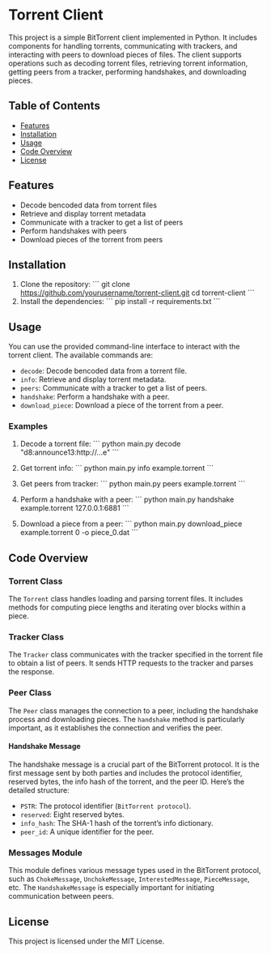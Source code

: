 
# Torrent Client

This project is a simple BitTorrent client implemented in Python. It includes components for handling torrents, communicating with trackers, and interacting with peers to download pieces of files. The client supports operations such as decoding torrent files, retrieving torrent information, getting peers from a tracker, performing handshakes, and downloading pieces.

## Table of Contents
- [Features](#features)
- [Installation](#installation)
- [Usage](#usage)
- [Code Overview](#code-overview)
- [License](#license)

## Features
- Decode bencoded data from torrent files
- Retrieve and display torrent metadata
- Communicate with a tracker to get a list of peers
- Perform handshakes with peers
- Download pieces of the torrent from peers

## Installation
1. Clone the repository:
   \`\`\`
   git clone https://github.com/yourusername/torrent-client.git
   cd torrent-client
   \`\`\`
2. Install the dependencies:
   \`\`\`
   pip install -r requirements.txt
   \`\`\`

## Usage
You can use the provided command-line interface to interact with the torrent client. The available commands are:

- `decode`: Decode bencoded data from a torrent file.
- `info`: Retrieve and display torrent metadata.
- `peers`: Communicate with a tracker to get a list of peers.
- `handshake`: Perform a handshake with a peer.
- `download_piece`: Download a piece of the torrent from a peer.

### Examples
1. Decode a torrent file:
   \`\`\`
   python main.py decode "d8:announce13:http://...e"
   \`\`\`

2. Get torrent info:
   \`\`\`
   python main.py info example.torrent
   \`\`\`

3. Get peers from tracker:
   \`\`\`
   python main.py peers example.torrent
   \`\`\`

4. Perform a handshake with a peer:
   \`\`\`
   python main.py handshake example.torrent 127.0.0.1:6881
   \`\`\`

5. Download a piece from a peer:
   \`\`\`
   python main.py download_piece example.torrent 0 -o piece_0.dat
   \`\`\`

## Code Overview

### Torrent Class
The `Torrent` class handles loading and parsing torrent files. It includes methods for computing piece lengths and iterating over blocks within a piece.

### Tracker Class
The `Tracker` class communicates with the tracker specified in the torrent file to obtain a list of peers. It sends HTTP requests to the tracker and parses the response.

### Peer Class
The `Peer` class manages the connection to a peer, including the handshake process and downloading pieces. The `handshake` method is particularly important, as it establishes the connection and verifies the peer.

#### Handshake Message
The handshake message is a crucial part of the BitTorrent protocol. It is the first message sent by both parties and includes the protocol identifier, reserved bytes, the info hash of the torrent, and the peer ID. Here’s the detailed structure:
- `PSTR`: The protocol identifier (`BitTorrent protocol`).
- `reserved`: Eight reserved bytes.
- `info_hash`: The SHA-1 hash of the torrent’s info dictionary.
- `peer_id`: A unique identifier for the peer.

### Messages Module
This module defines various message types used in the BitTorrent protocol, such as `ChokeMessage`, `UnchokeMessage`, `InterestedMessage`, `PieceMessage`, etc. The `HandshakeMessage` is especially important for initiating communication between peers.

## License
This project is licensed under the MIT License.


